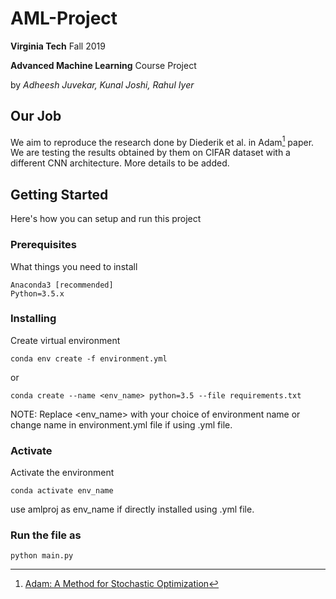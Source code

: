 
# AML-Project
**Virginia Tech** Fall 2019

**Advanced Machine Learning** Course Project

by *Adheesh Juvekar, Kunal Joshi, Rahul Iyer*


## Our Job
We aim to reproduce the research done by Diederik et al. in Adam[^1] paper. We are testing the results obtained by them on CIFAR dataset with a different CNN architecture. More details to be added.

## Getting Started
Here's how you can setup and run this project

### Prerequisites
What things you need to install
```
Anaconda3 [recommended]
Python=3.5.x
```

### Installing
Create virtual environment
```
conda env create -f environment.yml
```
or
```
conda create --name <env_name> python=3.5 --file requirements.txt
```
NOTE: Replace <env_name> with your choice of environment name or change name in environment.yml file if using .yml file.

### Activate
Activate the environment
```
conda activate env_name
```
use amlproj as env_name if directly installed using .yml file.

### Run the file as
```
python main.py
```

[^1]:  [Adam: A Method for Stochastic Optimization](https://arxiv.org/abs/1412.6980)
